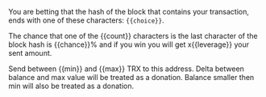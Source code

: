 You are betting that the hash of the block that contains your transaction, ends with one of these characters: `{{choice}}`. 

The chance that one of the {{count}} characters is the last character of the block hash is {{chance}}% and if you win you will get x{{leverage}} your sent amount. 

Send between {{min}} and {{max}} TRX to this address. Delta between balance and max value will be treated as a donation. Balance smaller then min will also be treated as a donation. 